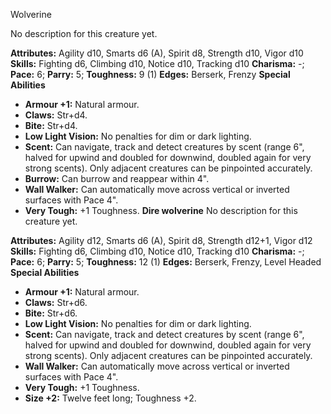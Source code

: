 Wolverine

No description for this creature yet.

**Attributes:** Agility d10, Smarts d6 (A), Spirit d8, Strength d10,
Vigor d10
**Skills:** Fighting d6, Climbing d10, Notice d10, Tracking d10
**Charisma:** -; **Pace:** 6; **Parry:** 5; **Toughness:** 9 (1)
**Edges:** Berserk, Frenzy
**Special Abilities**
- **Armour +1:** Natural armour.
- **Claws:** Str+d4.
- **Bite:** Str+d4.
- **Low Light Vision:** No penalties for dim or dark lighting.
- **Scent:** Can navigate, track and detect creatures by scent (range
6", halved for upwind and doubled for downwind, doubled again for very
strong scents). Only adjacent creatures can be pinpointed accurately.
- **Burrow:** Can burrow and reappear within 4".
- **Wall Walker:** Can automatically move across vertical or inverted
surfaces with Pace 4".
- **Very Tough:** +1 Toughness.
**Dire wolverine**
No description for this creature yet.

**Attributes:** Agility d12, Smarts d6 (A), Spirit d8, Strength d12+1,
Vigor d12
**Skills:** Fighting d6, Climbing d10, Notice d10, Tracking d10
**Charisma:** -; **Pace:** 6; **Parry:** 5; **Toughness:** 12 (1)
**Edges:** Berserk, Frenzy, Level Headed
**Special Abilities**
- **Armour +1:** Natural armour.
- **Claws:** Str+d6.
- **Bite:** Str+d6.
- **Low Light Vision:** No penalties for dim or dark lighting.
- **Scent:** Can navigate, track and detect creatures by scent (range
6", halved for upwind and doubled for downwind, doubled again for very
strong scents). Only adjacent creatures can be pinpointed accurately.
- **Wall Walker:** Can automatically move across vertical or inverted
surfaces with Pace 4".
- **Very Tough:** +1 Toughness.
- **Size +2:** Twelve feet long; Toughness +2.

